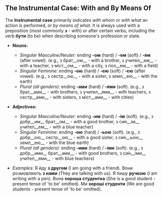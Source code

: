 ## The Instrumental Case: With and By Means Of

The __Instrumental case__ primarily indicates _with whom_ or _with what_ an action is performed, or _by means of what_. It is always used with a preposition (most commonly __з__ - with) or after certain verbs, including the verb __бути__ (to be) when describing someone's profession or state.

*   __Nouns:__
    
    *   _Singular Masculine/Neuter:_ ending __-ом__ (hard) / __-ем__ (soft) / __-ям__ (after vowel). (e.g., з брат__ом__ - with a brother, з учител__ем__ - with a teacher, з міст__ом__ - with a city, з пол__ем__ - with a field)
    *   _Singular Feminine:_ ending __-ою__ (hard) / __-ею__ (soft) / __-єю__ (after vowel). (e.g., з сестр__ою__ - with a sister, з земл__ею__ - with the earth)
    *   _Plural (all genders):_ ending __-ами__ (hard) / __-ями__ (soft). (e.g., з брат__ами__ - with brothers, з учител__ями__ - with teachers, з сестр__ами__ - with sisters, з міст__ами__ - with cities)
    
    
    
*   __Adjectives:__
    
    *   _Singular Masculine/Neuter:_ ending __-им__ (hard) / __-ім__ (soft). (e.g., з добр__им__ брат__ом__ - with a good brother, з си́н__ім__ учи́тел__ем__ - with a blue teacher)
    *   _Singular Feminine:_ ending __-ою__ (hard) / __-ьою__ (soft). (e.g., з добр__ою__ сестр__ою__ - with a good sister, з си́н__ьою__ земл__ею__ - with the blue earth)
    *   _Plural (all genders):_ ending __-ими__ (hard) / __-іми__ (soft). (e.g., з добр__ими__ брат__ами__ - with good brothers, з си́н__іми__ учи́тел__ями__ - with blue teachers)
    
    
    
*   _Examples:_ Я йду __з другом__ (I am going with a friend). Вони розмовляють __з нами__ (They are talking with us). Я пишу __ручкою__ (I am writing with a pen). Вона __хороша студентка__ (She is a good student - present tense of 'to be' omitted). Ми __хороші студенти__ (We are good students - present tense of 'to be' omitted).